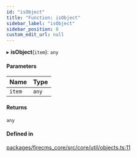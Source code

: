```yaml
---
id: "isObject"
title: "Function: isObject"
sidebar_label: "isObject"
sidebar_position: 0
custom_edit_url: null
---
```


▸ **isObject**(`item`): `any`

#### Parameters

| Name | Type |
| :------ | :------ |
| `item` | `any` |

#### Returns

`any`

#### Defined in

[packages/firecms_core/src/core/util/objects.ts:11](https://github.com/FireCMSco/firecms/blob/d45f3739/packages/firecms_core/src/core/util/objects.ts#L11)
